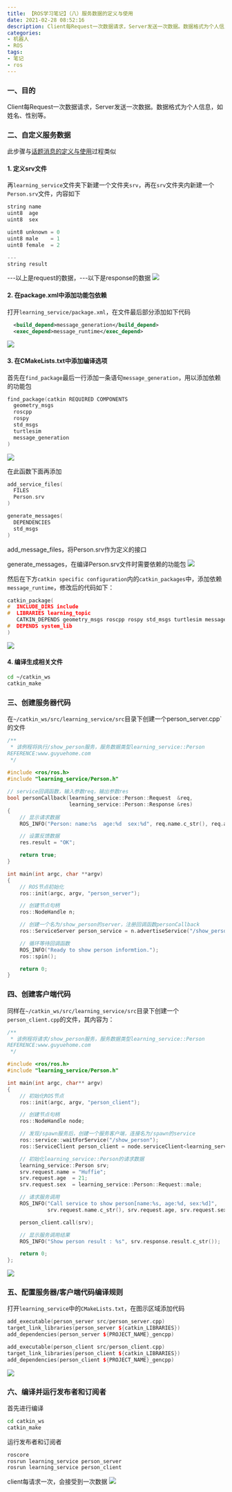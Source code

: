```yaml
---
title: 【ROS学习笔记】（八）服务数据的定义与使用
date: 2021-02-28 08:52:16
description: Client每Request一次数据请求，Server发送一次数据。数据格式为个人信息，如姓名、性别等。
categories:
- 机器人
- ROS
tags:
- 笔记
- ros
---
```


### 一、目的

Client每Request一次数据请求，Server发送一次数据。数据格式为个人信息，如姓名、性别等。

### 二、自定义服务数据

此步骤与[话题消息的定义与使用](https://blog.csdn.net/weixin_44543463/article/details/114108345)过程类似

#### 1. 定义srv文件

再`learning_service`文件夹下新建一个文件夹`srv`，再在`srv`文件夹内新建一个`Person.srv`文件，内容如下

```c++
string name
uint8  age
uint8  sex

uint8 unknown = 0
uint8 male    = 1
uint8 female  = 2

---
string result
```

---以上是request的数据，---以下是response的数据
![](https://gitee.com/huffiema/pictures/raw/master/image/202112231654771-ros-notes8-1.png)

#### 2. 在package.xml中添加功能包依赖

打开`learning_service/package.xml`，在文件最后部分添加如下代码

```xml
  <build_depend>message_generation</build_depend>
  <exec_depend>message_runtime</exec_depend>
```
![](https://gitee.com/huffiema/pictures/raw/master/image/202112231654282-ros-notes8-2.png)

#### 3. 在CMakeLists.txt中添加编译选项

首先在`find_package`最后一行添加一条语句`message_generation`，用以添加依赖的功能包

```c++
find_package(catkin REQUIRED COMPONENTS
  geometry_msgs
  roscpp
  rospy
  std_msgs
  turtlesim
  message_generation
)
```
![](https://gitee.com/huffiema/pictures/raw/master/image/202112231654047-ros-notes8-3.png)

在此函数下面再添加

```c++
add_service_files(
  FILES
  Person.srv
)

generate_messages(
  DEPENDENCIES
  std_msgs
)
```

add_message_files，将Person.srv作为定义的接口

generate_messages，在编译Person.srv文件时需要依赖的功能包
![](https://gitee.com/huffiema/pictures/raw/master/image/202112231654750-ros-notes8-4.png)


然后在下方`catkin specific configuration`内的`catkin_packages`中，添加依赖`message_runtime`，修改后的代码如下：

```c++
catkin_package(
#  INCLUDE_DIRS include
#  LIBRARIES learning_topic
   CATKIN_DEPENDS geometry_msgs roscpp rospy std_msgs turtlesim message_runtime
#  DEPENDS system_lib
)
```
![](https://gitee.com/huffiema/pictures/raw/master/image/202112231655676-ros-notes8-5.png)

#### 4. 编译生成相关文件

```bash
cd ~/catkin_ws
catkin_make
```

### 三、创建服务器代码

在`~/catkin_ws/src/learning_service/src`目录下创建一个person_server.cpp`的文件

```c++
/**
 * 该例程将执行/show_person服务，服务数据类型learning_service::Person
REFERENCE:www.guyuehome.com
 */
 
#include <ros/ros.h>
#include "learning_service/Person.h"

// service回调函数，输入参数req，输出参数res
bool personCallback(learning_service::Person::Request  &req,
         			learning_service::Person::Response &res)
{
    // 显示请求数据
    ROS_INFO("Person: name:%s  age:%d  sex:%d", req.name.c_str(), req.age, req.sex);

	// 设置反馈数据
	res.result = "OK";

    return true;
}

int main(int argc, char **argv)
{
    // ROS节点初始化
    ros::init(argc, argv, "person_server");

    // 创建节点句柄
    ros::NodeHandle n;

    // 创建一个名为/show_person的server，注册回调函数personCallback
    ros::ServiceServer person_service = n.advertiseService("/show_person", personCallback);

    // 循环等待回调函数
    ROS_INFO("Ready to show person informtion.");
    ros::spin();

    return 0;
}
```

### 四、创建客户端代码

同样在`~/catkin_ws/src/learning_service/src`目录下创建一个`person_client.cpp`的文件，其内容为：

```c++
/**
 * 该例程将请求/show_person服务，服务数据类型learning_service::Person
REFERENCE:www.guyuehome.com
 */

#include <ros/ros.h>
#include "learning_service/Person.h"

int main(int argc, char** argv)
{
    // 初始化ROS节点
	ros::init(argc, argv, "person_client");

    // 创建节点句柄
	ros::NodeHandle node;

    // 发现/spawn服务后，创建一个服务客户端，连接名为/spawn的service
	ros::service::waitForService("/show_person");
	ros::ServiceClient person_client = node.serviceClient<learning_service::Person>("/show_person");

    // 初始化learning_service::Person的请求数据
	learning_service::Person srv;
	srv.request.name = "Huffie";
	srv.request.age  = 21;
	srv.request.sex  = learning_service::Person::Request::male;

    // 请求服务调用
	ROS_INFO("Call service to show person[name:%s, age:%d, sex:%d]", 
			 srv.request.name.c_str(), srv.request.age, srv.request.sex);

	person_client.call(srv);

	// 显示服务调用结果
	ROS_INFO("Show person result : %s", srv.response.result.c_str());

	return 0;
};
```
![](https://gitee.com/huffiema/pictures/raw/master/image/202112231655990-ros-notes8-6.png)

### 五、配置服务器/客户端代码编译规则

打开`learning_service`中的`CMakeLists.txt`，在图示区域添加代码

```c++
add_executable(person_server src/person_server.cpp)
target_link_libraries(person_server ${catkin_LIBRARIES})
add_dependencies(person_server ${PROJECT_NAME}_gencpp)

add_executable(person_client src/person_client.cpp)
target_link_libraries(person_client ${catkin_LIBRARIES})
add_dependencies(person_client ${PROJECT_NAME}_gencpp)
```
![](https://gitee.com/huffiema/pictures/raw/master/image/202112231655263-ros-notes8-7.png)

### 六、编译并运行发布者和订阅者

首先进行编译

```bash
cd catkin_ws
catkin_make
```

运行发布者和订阅者

```bash
roscore
rosrun learning_service person_server
rosrun learning_service person_client
```

client每请求一次，会接受到一次数据
![](https://gitee.com/huffiema/pictures/raw/master/image/202112231655403-ros-notes8-8.png)